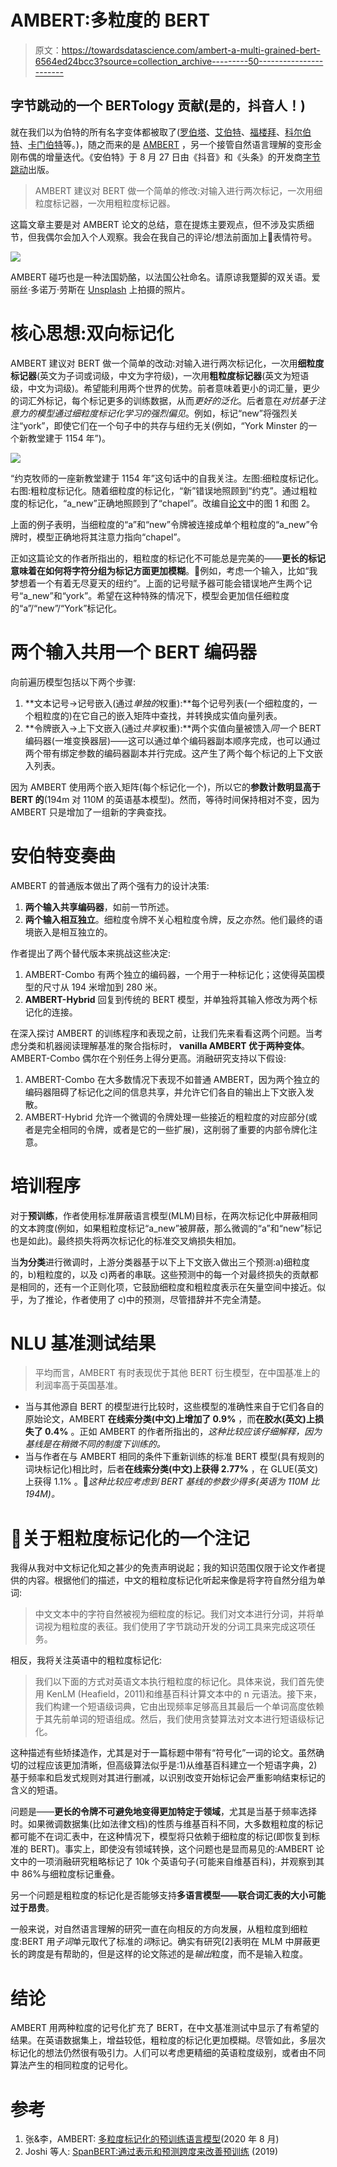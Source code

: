 # AMBERT:多粒度的 BERT

> 原文：<https://towardsdatascience.com/ambert-a-multi-grained-bert-6564ed24bcc3?source=collection_archive---------50----------------------->

## 字节跳动的一个 BERTology 贡献(是的，抖音人！)

就在我们以为伯特的所有名字变体都被取了([罗伯塔](https://ai.facebook.com/blog/roberta-an-optimized-method-for-pretraining-self-supervised-nlp-systems/)、[艾伯特](https://arxiv.org/abs/1909.11942)、[福楼拜](https://arxiv.org/abs/1912.05372)、[科尔伯特](https://arxiv.org/abs/2004.12832)、[卡门伯特](https://camembert-model.fr/)等。)，随之而来的是 [AMBERT](https://arxiv.org/abs/2008.11869) ，另一个接管自然语言理解的变形金刚布偶的增量迭代。《安伯特》于 8 月 27 日由《抖音》和《头条》的开发商[字节跳动](https://en.wikipedia.org/wiki/ByteDance)出版。

> AMBERT 建议对 BERT 做一个简单的修改:对输入进行两次标记，一次用细粒度标记器，一次用粗粒度标记器。

这篇文章主要是对 AMBERT 论文的总结，意在提炼主要观点，但不涉及实质细节，但我偶尔会加入个人观察。我会在我自己的评论/想法前面加上🤔表情符号。

![](img/aa6ed16385be06836ad429f3a2add475.png)

AMBERT 碰巧也是一种法国奶酪，以法国公社命名。请原谅我蹩脚的双关语。爱丽丝·多诺万·劳斯在 [Unsplash](https://unsplash.com?utm_source=medium&utm_medium=referral) 上拍摄的照片。

# 核心思想:双向标记化

AMBERT 建议对 BERT 做一个简单的改动:对输入进行两次标记化，一次用**细粒度标记器**(英文为子词或词级，中文为字符级)，一次用**粗粒度标记器**(英文为短语级，中文为词级)。希望能利用两个世界的优势。前者意味着更小的词汇量，更少的词汇外标记，每个标记更多的训练数据，从而*更好的泛化*。后者意在*对抗基于注意力的模型通过细粒度标记化学习的强烈偏见*。例如，标记“new”将强烈关注“york”，即使它们在一个句子中的共存与纽约无关(例如，“York Minster 的一个新教堂建于 1154 年”)。

![](img/ab62cc1211d04b10aa3bdda0dd52b6fc.png)

“约克牧师的一座新教堂建于 1154 年”这句话中的自我关注。左图:细粒度标记化。右图:粗粒度标记化。随着细粒度的标记化，“新”错误地照顾到“约克”。通过粗粒度的标记化，“a_new”正确地照顾到了“chapel”。改编自[论文](https://arxiv.org/pdf/2008.11869.pdf)中的图 1 和图 2。

上面的例子表明，当细粒度的“a”和“new”令牌被连接成单个粗粒度的“a_new”令牌时，模型正确地将其注意力指向“chapel”。

正如这篇论文的作者所指出的，粗粒度的标记化不可能总是完美的——**更长的标记意味着在如何将字符分组为标记方面更加模糊**。🤔例如，考虑一个输入，比如“我梦想着一个有着无尽夏天的纽约”。上面的记号赋予器可能会错误地产生两个记号“a_new”和“york”。希望在这种特殊的情况下，模型会更加信任细粒度的“a”/“new”/“York”标记化。

# 两个输入共用一个 BERT 编码器

向前遍历模型包括以下两个步骤:

1.  **文本记号→记号嵌入(通过*单独的*权重):**每个记号列表(一个细粒度的，一个粗粒度的)在它自己的嵌入矩阵中查找，并转换成实值向量列表。
2.  **令牌嵌入→上下文嵌入(通过*共享*权重):**两个实值向量被馈入*同一个* BERT 编码器(一堆变换器层)——这可以通过单个编码器副本顺序完成，也可以通过两个带有绑定参数的编码器副本并行完成。这产生了两个每个标记的上下文嵌入列表。

因为 AMBERT 使用两个嵌入矩阵(每个标记化一个)，所以它的**参数计数明显高于 BERT 的**(194m 对 110M 的英语基本模型)。然而，等待时间保持相对不变，因为 AMBERT 只是增加了一组新的字典查找。

# 安伯特变奏曲

AMBERT 的普通版本做出了两个强有力的设计决策:

1.  **两个输入共享编码器**，如前一节所述。
2.  **两个输入相互独立**。细粒度令牌不关心粗粒度令牌，反之亦然。他们最终的语境嵌入是相互独立的。

作者提出了两个替代版本来挑战这些决定:

1.  AMBERT-Combo 有两个独立的编码器，一个用于一种标记化；这使得英国模型的尺寸从 194 米增加到 280 米。
2.  **AMBERT-Hybrid** 回复到传统的 BERT 模型，并单独将其输入修改为两个标记化的连接。

在深入探讨 AMBERT 的训练程序和表现之前，让我们先来看看这两个问题。当考虑分类和机器阅读理解基准的聚合指标时， **vanilla AMBERT 优于两种变体**。AMBERT-Combo 偶尔在个别任务上得分更高。消融研究支持以下假设:

1.  AMBERT-Combo 在大多数情况下表现不如普通 AMBERT，因为两个独立的编码器阻碍了标记化之间的信息共享，并允许它们各自的输出上下文嵌入发散。
2.  AMBERT-Hybrid 允许一个微调的令牌处理一些接近的粗粒度的对应部分(或者是完全相同的令牌，或者是它的一些扩展)，这削弱了重要的内部令牌化注意。

# 培训程序

对于**预训练**，作者使用标准屏蔽语言模型(MLM)目标，在两次标记化中屏蔽相同的文本跨度(例如，如果粗粒度标记“a_new”被屏蔽，那么微调的“a”和“new”标记也是如此)。最终损失将两次标记化的标准交叉熵损失相加。

当**为分类**进行微调时，上游分类器基于以下上下文嵌入做出三个预测:a)细粒度的，b)粗粒度的，以及 c)两者的串联。这些预测中的每一个对最终损失的贡献都是相同的，还有一个正则化项，它鼓励细粒度和粗粒度表示在矢量空间中接近。似乎，为了推论，作者使用了 c)中的预测，尽管措辞并不完全清楚。

# **NLU 基准测试结果**

> 平均而言，AMBERT 有时表现优于其他 BERT 衍生模型，在中国基准上的利润率高于英国基准。

*   当与其他源自 BERT 的模型进行比较时，这些模型的准确性来自于它们各自的原始论文，AMBERT **在线索分类(中文)上增加了 0.9%** ，而**在胶水(英文)上损失了 0.4%** 。正如 AMBERT 的作者所指出的，*这种比较应该仔细解释，因为基线是在稍微不同的制度下训练的。*
*   当与作者在与 AMBERT 相同的条件下重新训练的标准 BERT 模型(具有规则的词块标记化)相比时，后者**在线索分类(中文)上获得 2.77%** ，在 GLUE(英文)上获得 1.1% 。🤔*这种比较应考虑到 BERT 基线的参数少得多(英语为 110M 比 194M)。*

# 🤔关于粗粒度标记化的一个注记

我得从我对中文标记化知之甚少的免责声明说起；我的知识范围仅限于论文作者提供的内容。根据他们的描述，中文的粗粒度标记化听起来像是将字符自然分组为单词:

> 中文文本中的字符自然被视为细粒度的标记。我们对文本进行分词，并将单词视为粗粒度的表征。我们使用了字节跳动开发的分词工具来完成这项任务。

相反，我将关注英语中的粗粒度标记化:

> 我们以下面的方式对英语文本执行粗粒度的标记化。具体来说，我们首先使用 KenLM (Heafield，2011)和维基百科计算文本中的 n 元语法。接下来，我们构建一个短语级词典，它由出现频率足够高且其最后一个单词高度依赖于其先前单词的短语组成。然后，我们使用贪婪算法对文本进行短语级标记化。

这种描述有些矫揉造作，尤其是对于一篇标题中带有“符号化”一词的论文。虽然确切的过程应该更加清晰，但高级算法似乎是:1)从维基百科建立一个短语字典，2)基于频率和启发式规则对其进行删减，以识别改变开始标记会严重影响结束标记的含义的短语。

问题是——**更长的令牌不可避免地变得更加特定于领域**，尤其是当基于频率选择时。如果微调数据集(比如法律文档)的性质与维基百科不同，大多数粗粒度的标记都可能不在词汇表中，在这种情况下，模型将只依赖于细粒度的标记(即恢复到标准的 BERT)。事实上，即使没有领域转换，这个问题也是显而易见的:AMBERT 论文中的一项消融研究粗略标记了 10k 个英语句子(可能来自维基百科)，并观察到其中 86%与细粒度标记重叠。

另一个问题是粗粒度的标记化是否能够支持**多语言模型——联合词汇表的大小可能过于昂贵**。

一般来说，对自然语言理解的研究一直在向相反的方向发展，从粗粒度到细粒度:BERT 用*子词*单元取代了标准的*词*标记。确实有研究[2]表明在 MLM 中屏蔽更长的跨度是有帮助的，但是这样的论文陈述的是*输出*粒度，而不是输入粒度。

# 结论

AMBERT 用两种粒度的记号化扩充了 BERT，在中文基准测试中显示了有希望的结果。在英语数据集上，增益较低，粗粒度的标记化更加模糊。尽管如此，多层次标记化的想法仍然很有吸引力。人们可以考虑更精细的英语粒度级别，或者由不同算法产生的相同粒度的记号化。

# 参考

1.  张&李，AMBERT: [多粒度标记化的预训练语言模型](https://arxiv.org/pdf/2008.11869.pdf)(2020 年 8 月)
2.  Joshi 等人: [SpanBERT:通过表示和预测跨度来改善预训练](https://arxiv.org/abs/1907.10529) (2019)